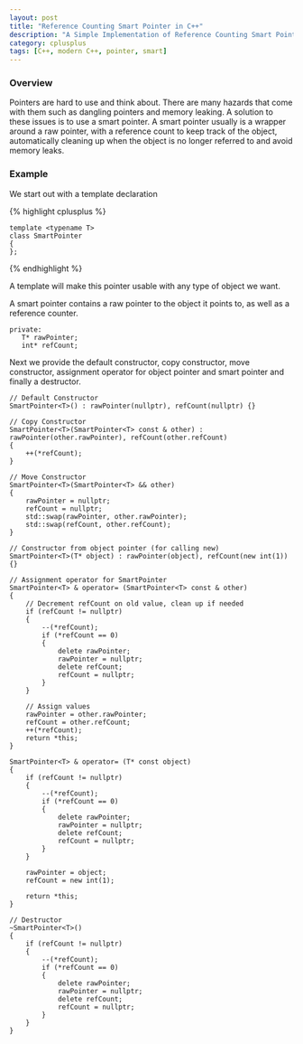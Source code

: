 ```yaml
---
layout: post
title: "Reference Counting Smart Pointer in C++"
description: "A Simple Implementation of Reference Counting Smart Pointer in C++"
category: cplusplus
tags: [C++, modern C++, pointer, smart]
---
```


<!-- Overview -->
<h3>Overview</h3>

Pointers are hard to use and think about. There are many hazards that come with them such as dangling pointers and memory leaking. A solution to these issues is to use a smart pointer. A smart pointer usually is a wrapper around a raw pointer, with a reference count to keep track of the object, automatically cleaning up when the object is no longer referred to and avoid memory leaks.

<!-- Example -->
<h3>Example</h3>
We start out with a template declaration
<!-- Code -->

{% highlight cplusplus %}

    template <typename T>
    class SmartPointer
    {
    };

{% endhighlight %}

<!-- END Code -->
 A template will make this pointer usable with any type of object we want.
 
 A smart pointer contains a raw pointer to the object it points to, as well as a reference counter.

    private:
       T* rawPointer;
       int* refCount;

Next we provide the default constructor, copy constructor, move constructor, assignment operator for object pointer and smart pointer and finally a destructor.

    // Default Constructor
    SmartPointer<T>() : rawPointer(nullptr), refCount(nullptr) {}
    
    // Copy Constructor
    SmartPointer<T>(SmartPointer<T> const & other) : rawPointer(other.rawPointer), refCount(other.refCount)
    {
        ++(*refCount);
    }

    // Move Constructor
    SmartPointer<T>(SmartPointer<T> && other)
    {
        rawPointer = nullptr;
        refCount = nullptr;
        std::swap(rawPointer, other.rawPointer);
        std::swap(refCount, other.refCount);
    }

    // Constructor from object pointer (for calling new)
    SmartPointer<T>(T* object) : rawPointer(object), refCount(new int(1)) {}

    // Assignment operator for SmartPointer
    SmartPointer<T> & operator= (SmartPointer<T> const & other)
    {
        // Decrement refCount on old value, clean up if needed
        if (refCount != nullptr)
        {
            --(*refCount);
            if (*refCount == 0)
            {
                delete rawPointer;
                rawPointer = nullptr;
                delete refCount;
                refCount = nullptr;
            }
        }

        // Assign values
        rawPointer = other.rawPointer;
        refCount = other.refCount;
        ++(*refCount);
        return *this;
    }

    SmartPointer<T> & operator= (T* const object)
    {
        if (refCount != nullptr)
        {
            --(*refCount);
            if (*refCount == 0)
            {
                delete rawPointer;
                rawPointer = nullptr;
                delete refCount;
                refCount = nullptr;
            }
        }

        rawPointer = object;
        refCount = new int(1);

        return *this;
    }

    // Destructor
    ~SmartPointer<T>()
    {
        if (refCount != nullptr)
        {
            --(*refCount);
            if (*refCount == 0)
            {
                delete rawPointer;
                rawPointer = nullptr;
                delete refCount;
                refCount = nullptr;
            }
        }
    } 
